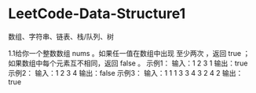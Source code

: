# LeetCode-Data-Structure1
数组、字符串、链表、栈/队列、树

1.1给你一个整数数组 nums 。如果任一值在数组中出现 至少两次 ，返回 true ；如果数组中每个元素互不相同，返回 false 。
示例1：
输入：1 2 3 1
输出：true
示例2：
输入：1 2 3 4
输出：false
示例3：
输入：1 1 1 3 3 4 3 2 4 2
输出：true
